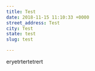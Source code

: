 ```yaml
---
title: Test
date: 2018-11-15 11:10:33 +0000
street_address: Test
city: Test
state: test
slug: test

---
```

eryetrtertetrert